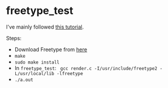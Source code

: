 # freetype_test


I've mainly followed [this tutorial](https://www.freetype.org/freetype2/docs/tutorial/step1.html).

Steps:
- Download Freetype from [here](https://sourceforge.net/projects/freetype/files/)
- `make`
- `sudo make install`
- In `freetype_test`: ` gcc render.c -I/usr/include/freetype2 -L/usr/local/lib -lfreetype`
- `./a.out`
